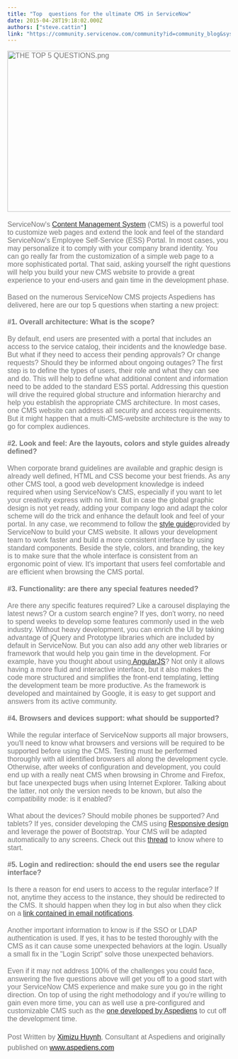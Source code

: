 ```yaml
---
title: "Top  questions for the ultimate CMS in ServiceNow"
date: 2015-04-28T19:18:02.000Z
authors: ["steve.cattin"]
link: "https://community.servicenow.com/community?id=community_blog&sys_id=811eae2ddbd0dbc01dcaf3231f9619e2"
---
```

<p style="margin-bottom: 20px; font-size: 16px; color: #777777; font-family: proxima-nova, sans-serif;"><img   alt="THE TOP 5 QUESTIONS.png" class="image-0 jive-image" src="fb820046db985fc03eb27a9e0f961945.iix" style="height: 363px; width: 620px;"/></p><p style="margin-bottom: 20px; font-size: 16px; color: #777777; font-family: proxima-nova, sans-serif;"><span style="font-family: arial, helvetica, sans-serif;">ServiceNow's <a title="ki.servicenow.com/index.php?title=Content_Management" href="http://wiki.servicenow.com/index.php?title=Content_Management" style="color: #2e2e2e;">Content Management System</a> (CMS) is a powerful tool to customize web pages and extend the look and feel of the standard ServiceNow's Employee Self-Service (ESS) Portal. In most cases, you may personalize it to comply with your company brand identity. You can go really far from the customization of a simple web page to a more sophisticated portal. That said, asking yourself the right questions will help you build your new CMS website to provide a great experience to your end-users and gain time in the development phase.</span></p><p style="margin-bottom: 20px; font-size: 16px; color: #777777; font-family: proxima-nova, sans-serif;"><span style="font-family: arial, helvetica, sans-serif;">Based on the numerous ServiceNow CMS projects Aspediens has delivered, here are our top 5 questions when starting a new project:</span></p><p style="margin-bottom: 20px; font-size: 16px; color: #777777; font-family: proxima-nova, sans-serif;"><span style="font-family: arial, helvetica, sans-serif;"><strong>#1. Overall architecture: What is the scope?</strong></span></p><p style="margin-bottom: 20px; font-size: 16px; color: #777777; font-family: proxima-nova, sans-serif;"><span style="font-family: arial, helvetica, sans-serif;">By default, end users are presented with a portal that includes an access to the service catalog, their incidents and the knowledge base. But what if they need to access their pending approvals? Or change requests? Should they be informed about ongoing outages? The first step is to define the types of users, their role and what they can see and do. This will help to define what additional content and information need to be added to the standard ESS portal. Addressing this question will drive the required global structure and information hierarchy and help you establish the appropriate CMS architecture. In most cases, one CMS website can address all security and access requirements. But it might happen that a multi-CMS-website architecture is the way to go for complex audiences.</span></p><p style="margin-bottom: 20px; font-size: 16px; color: #777777; font-family: proxima-nova, sans-serif;"><span style="font-family: arial, helvetica, sans-serif;"><strong>#2. Look and feel: Are the layouts, colors and style guides already defined?</strong></span></p><p style="margin-bottom: 20px; font-size: 16px; color: #777777; font-family: proxima-nova, sans-serif;"><span style="font-family: arial, helvetica, sans-serif;">When corporate brand guidelines are available and graphic design is already well defined, HTML and CSS become your best friends. As any other CMS tool, a good web development knowledge is indeed required when using ServiceNow's CMS, especially if you want to let your creativity express with no limit. But in case the global graphic design is not yet ready, adding your company logo and adapt the color scheme will do the trick and enhance the default look and feel of your portal. In any case, we recommend to follow the <a title="tyleguide.service-now.com/" href="https://styleguide.service-now.com/" style="color: #2e2e2e;">style guide</a>provided by ServiceNow to build your CMS website. It allows your development team to work faster and build a more consistent interface by using standard components. Beside the style, colors, and branding, the key is to make sure that the whole interface is consistent from an ergonomic point of view. It's important that users feel comfortable and are efficient when browsing the CMS portal.</span></p><p style="margin-bottom: 20px; font-size: 16px; color: #777777; font-family: proxima-nova, sans-serif;"><span style="font-family: arial, helvetica, sans-serif;"><strong>#3. Functionality: are there any special features needed?</strong></span></p><p style="margin-bottom: 20px; font-size: 16px; color: #777777; font-family: proxima-nova, sans-serif;"><span style="font-family: arial, helvetica, sans-serif;">Are there any specific features required? Like a carousel displaying the latest news? Or a custom search engine? If yes, don't worry, no need to spend weeks to develop some features commonly used in the web industry. Without heavy development, you can enrich the UI by taking advantage of jQuery and Prototype libraries which are included by default in ServiceNow. But you can also add any other web libraries or framework that would help you gain time in the development. For example, have you thought about using<a title="ngularjs.org/" href="https://angularjs.org/" style="color: #2e2e2e;"> AngularJS</a>? Not only it allows having a more fluid and interactive interface, but it also makes the code more structured and simplifies the front-end templating, letting the development team be more productive. As the framework is developed and maintained by Google, it is easy to get support and answers from its active community.</span></p><p style="margin-bottom: 20px; font-size: 16px; color: #777777; font-family: proxima-nova, sans-serif;"><span style="font-family: arial, helvetica, sans-serif;"><strong>#4. Browsers and devices support: what should be supported?</strong></span></p><p style="margin-bottom: 20px; font-size: 16px; color: #777777; font-family: proxima-nova, sans-serif;"><span style="font-family: arial, helvetica, sans-serif;">While the regular interface of ServiceNow supports all major browsers, you'll need to know what browsers and versions will be required to be supported before using the CMS. Testing must be performed thoroughly with all identified browsers all along the development cycle. Otherwise, after weeks of configuration and development, you could end up with a really neat CMS when browsing in Chrome and Firefox, but face unexpected bugs when using Internet Explorer. Talking about the latter, not only the version needs to be known, but also the compatibility mode: is it enabled?</span></p><p style="margin-bottom: 20px; font-size: 16px; color: #777777; font-family: proxima-nova, sans-serif;"><span style="font-family: arial, helvetica, sans-serif;">What about the devices? Should mobile phones be supported? And tablets? If yes, consider developing the CMS using <a title="" _jive_internal="true" href="/community?id=community_blog&sys_id=a87dae29dbd0dbc01dcaf3231f9619a8" style="color: #2e2e2e;">Responsive design</a> and leverage the power of Bootstrap. Your CMS will be adapted automatically to any screens. Check out this <a title="" _jive_internal="true" href="/community?id=community_question&sys_id=7c720feddb98dbc01dcaf3231f9619fd" style="color: #2e2e2e;">thread</a> to know where to start.</span></p><p style="margin-bottom: 20px; font-size: 16px; color: #777777; font-family: proxima-nova, sans-serif;"><span style="font-family: arial, helvetica, sans-serif;"><strong>#5. Login and redirection: should the end users see the regular interface?</strong></span></p><p style="margin-bottom: 20px; font-size: 16px; color: #777777; font-family: proxima-nova, sans-serif;"><span style="font-family: arial, helvetica, sans-serif;">Is there a reason for end users to access to the regular interface? If not, anytime they access to the instance, they should be redirected to the CMS. It should happen when they log in but also when they click on a <a title="ki.servicenow.com/index.php?title=Embedded:Specifying_a_URI_Field#Linking_to_Content_Pages" href="http://wiki.servicenow.com/index.php?title=Embedded:Specifying_a_URI_Field#Linking_to_Content_Pages" style="color: #2e2e2e;">link contained in email notifications</a>.</span></p><p style="margin-bottom: 20px; font-size: 16px; color: #777777; font-family: proxima-nova, sans-serif;"><span style="font-family: arial, helvetica, sans-serif;">Another important information to know is if the SSO or LDAP authentication is used. If yes, it has to be tested thoroughly with the CMS as it can cause some unexpected behaviors at the login. Usually a small fix in the "Login Script" solve those unexpected behaviors.</span></p><p style="margin-bottom: 20px; font-size: 16px; color: #777777; font-family: proxima-nova, sans-serif;"><span style="font-family: arial, helvetica, sans-serif;">Even if it may not address 100% of the challenges you could face, answering the five questions above will get you off to a good start with your ServiceNow CMS experience and make sure you go in the right direction. On top of using the right methodology and if you're willing to gain even more time, you can as well use a pre-configured and customizable CMS such as the <a title="w.aspediens.com/solutions/play/" href="http://www.aspediens.com/solutions/play/" style="color: #2e2e2e;">one developed by Aspediens</a> to cut off the development time.</span></p><p style="margin-bottom: 20px; font-size: 16px; color: #777777; font-family: proxima-nova, sans-serif;"><span style="color: #777777; font-size: 16px; font-family: arial, helvetica, sans-serif;">Post Written by </span><a __default_attr="23771" __jive_macro_name="user" class="jive_macro_user jive_macro" data-objecttype="3" data-orig-content="Ximizu Huynh" href="/community?id=community_user_profile&user=59549e61db5c1fc09c9ffb651f96196c" modifiedtitle="true" style="font-family: arial, helvetica, sans-serif; line-height: 1.5em;" title="Ximizu Huynh">Ximizu Huynh</a><span style="font-family: arial, helvetica, sans-serif; line-height: 1.5em;">, Consultant at Aspediens and originally published on <a title="w.aspediens.com/" href="http://www.aspediens.com/">www.aspediens.com</a></span></p>